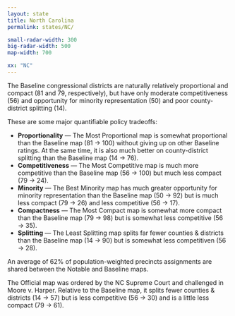 ```yaml
---
layout: state
title: North Carolina
permalink: states/NC/

small-radar-width: 300
big-radar-width: 500
map-width: 700

xx: "NC"
---
```


The Baseline congressional districts are naturally relatively proportional and compact (81 and 79, respectively),
but have only moderate competitiveness (56) and opportunity for minority representation (50) and poor county-district splitting (14).

These are some major quantifiable policy tradeoffs:

-   **Proportionality** &#8212; The Most Proportional map is somewhat proportional than the Baseline map (81 &#x2192; 100) 
    without giving up on other Baseline ratings.
    At the same time, it is also much better on county-district splitting than the Baseline map (14 &#x2192; 76).
-   **Competitiveness** &#8212; The Most Competitive map is much more competitive than the Baseline map (56 &#x2192; 100) 
    but much less compact (79 &#x2192; 24).
-   **Minority** &#8212; The Best Minority map has much greater opportunity for minority representation than the Baseline map (50 &#x2192; 92) 
    but is much less compact (79 &#x2192; 26) and less competitive (56 &#x2192; 17).
-   **Compactness** &#8212; The Most Compact map is somewhat more compact than the Baseline map (79 &#x2192; 98) 
    but is somewhat less competitive (56 &#x2192; 35).
-   **Splitting** &#8212; The Least Splitting map splits far fewer counties &amp; districts than the Baseline map (14 &#x2192; 90) 
    but is somewhat less competitiven (56 &#x2192; 28).

An average of 62% of population-weighted precincts assignments are shared between the Notable and Baseline maps.

The Official map was ordered by the NC Supreme Court and challenged in Moore v. Harper.
Relative to the Baseline map, it splits fewer counties &amp; districts (14 &#x2192; 57)
but is less competitive (56 &#x2192; 30) and is a little less compact (79 &#x2192; 61). 